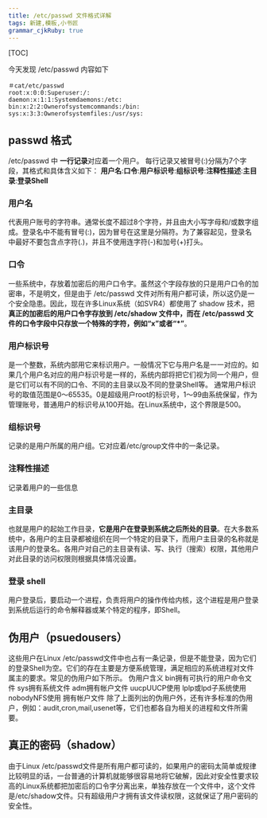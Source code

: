 ```yaml
---
title: /etc/passwd 文件格式详解
tags: 新建,模板,小书匠
grammar_cjkRuby: true
---
```

[TOC]


今天发现 /etc/passwd 内容如下
```
＃cat/etc/passwd
root:x:0:0:Superuser:/:
daemon:x:1:1:Systemdaemons:/etc:
bin:x:2:2:Ownerofsystemcommands:/bin:
sys:x:3:3:Ownerofsystemfiles:/usr/sys:
```
## passwd 格式
/etc/passwd 中
**一行记录**对应着一个用户。
每行记录又被冒号(:)分隔为7个字段，其格式和具体含义如下：
**用户名**:**口令**:**用户标识号**:**组标识号**:**注释性描述**:**主目录**:**登录Shell**

### 用户名
代表用户账号的字符串。通常长度不超过8个字符，并且由大小写字母和/或数字组成。登录名中不能有冒号(:)，因为冒号在这里是分隔符。为了兼容起见，登录名中最好不要包含点字符(.)，并且不使用连字符(-)和加号(+)打头。
### 口令
一些系统中，存放着加密后的用户口令字。虽然这个字段存放的只是用户口令的加密串，不是明文，但是由于 /etc/passwd 文件对所有用户都可读，所以这仍是一个安全隐患。因此，现在许多Linux系统（如SVR4）都使用了 shadow 技术，把**真正的加密后的用户口令字存放到 /etc/shadow 文件中，而在 /etc/passwd 文件的口令字段中只存放一个特殊的字符，例如“x”或者“*”**。

### 用户标识号
是一个整数，系统内部用它来标识用户。一般情况下它与用户名是一一对应的。如果几个用户名对应的用户标识号是一样的，系统内部将把它们视为同一个用户，但是它们可以有不同的口令、不同的主目录以及不同的登录Shell等。
通常用户标识号的取值范围是0～65535。0是超级用户root的标识号，1～99由系统保留，作为管理账号，普通用户的标识号从100开始。在Linux系统中，这个界限是500。

### 组标识号
记录的是用户所属的用户组。它对应着/etc/group文件中的一条记录。

### 注释性描述
记录着用户的一些信息

### 主目录
也就是用户的起始工作目录，**它是用户在登录到系统之后所处的目录**。在大多数系统中，各用户的主目录都被组织在同一个特定的目录下，而用户主目录的名称就是该用户的登录名。各用户对自己的主目录有读、写、执行（搜索）权限，其他用户对此目录的访问权限则根据具体情况设置。

### 登录 shell
用户登录后，要启动一个进程，负责将用户的操作传给内核，这个进程是用户登录到系统后运行的命令解释器或某个特定的程序，即Shell。

## 伪用户（psuedousers）
这些用户在Linux /etc/passwd文件中也占有一条记录，但是不能登录，因为它们的登录Shell为空。它们的存在主要是方便系统管理，满足相应的系统进程对文件属主的要求。常见的伪用户如下所示。
伪用户含义
bin拥有可执行的用户命令文件
sys拥有系统文件
adm拥有帐户文件
uucpUUCP使用
lplp或lpd子系统使用
nobodyNFS使用
拥有帐户文件
除了上面列出的伪用户外，还有许多标准的伪用户，例如：audit,cron,mail,usenet等，它们也都各自为相关的进程和文件所需要。
## 真正的密码（shadow）
由于Linux /etc/passwd文件是所有用户都可读的，如果用户的密码太简单或规律比较明显的话，一台普通的计算机就能够很容易地将它破解，因此对安全性要求较高的Linux系统都把加密后的口令字分离出来，单独存放在一个文件中，这个文件是/etc/shadow文件。只有超级用户才拥有该文件读权限，这就保证了用户密码的安全性。


